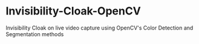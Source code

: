 # Invisibility-Cloak-OpenCV
Invisibility Cloak on live video capture using OpenCV's Color Detection and Segmentation methods
